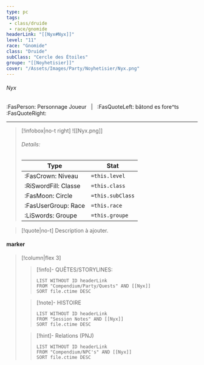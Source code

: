 ```yaml
---
type: pc
tags:
 - class/druide
 - race/gnomide
headerLink: "[[Nyx#Nyx]]"
level: "11"
race: "Gnomide"
class: "Druide"
subClass: "Cercle des Étoiles"
groupe: "[[Noyhetisier]]"
cover: "/Assets/Images/Party/Noyhetisier/Nyx.png"
---
```


###### Nyx
:FasPerson: Personnage Joueur &nbsp; | &nbsp; :FasQuoteLeft: bâtond es fore^ts :FasQuoteRight:
___
> [!infobox|no-t right]
> ![[Nyx.png]]
> ###### Details:
> | Type | Stat |
> | ---- | ---- |
> | :FasCrown: Niveau   | `=this.level` |
> | :RiSwordFill: Classe |  `=this.class`|
> | :FasMoon: Circle |  `=this.subClass`|
> |  :FasUserGroup: Race |  `=this.race`|
> |  :LiSwords: Groupe |  `=this.groupe`|

> [!quote|no-t]
>Description à ajouter.
 
#### marker
> [!column|flex 3]
>> [!info]- QUÊTES/STORYLINES:
>>```dataview
>>LIST WITHOUT ID headerLink
>>FROM "Compendium/Party/Quests" AND [[Nyx]]
>>SORT file.ctime DESC
>
>>[!note]- HISTOIRE
>>```dataview
>>LIST WITHOUT ID headerLink
>>FROM "Session Notes" AND [[Nyx]]
>>SORT file.ctime DESC
>
>>[!hint]- Relations (PNJ)
>>```dataview
>>LIST WITHOUT ID headerLink
>>FROM "Compendium/NPC's" AND [[Nyx]]
>>SORT file.ctime DESC
>>
```image-layout-masonry-3

```
